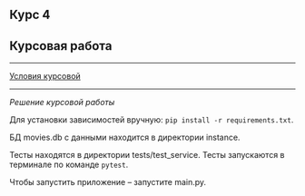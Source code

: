 ## Курс 4
## Курсовая работа

---
[Условия курсовой](https://skyengpublic.notion.site/4-0fc2157035434a0080297ee48588974e)

---
*Решение курсовой работы*

Для установки зависимостей вручную: `pip install -r requirements.txt`.

БД movies.db с данными находится в директории instance.

Тесты находятся в директории tests/test_service. Тесты запускаются в терминале по команде `pytest`.

Чтобы запустить приложение – запустите main.py.
